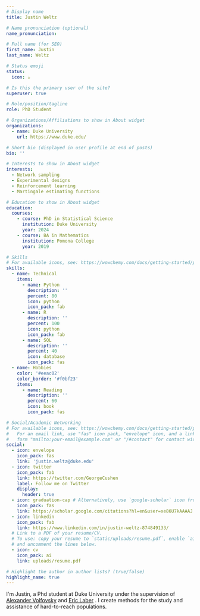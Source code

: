 ```yaml
---
# Display name
title: Justin Weltz

# Name pronunciation (optional)
name_pronunciation:

# Full name (for SEO)
first_name: Justin
last_name: Weltz

# Status emoji
status:
  icon: ☕️

# Is this the primary user of the site?
superuser: true

# Role/position/tagline
role: PhD Student

# Organizations/Affiliations to show in About widget
organizations:
  - name: Duke University
    url: https://www.duke.edu/

# Short bio (displayed in user profile at end of posts)
bio: ''

# Interests to show in About widget
interests:
  - Network sampling
  - Experimental designs
  - Reinforcement learning
  - Martingale estimating functions

# Education to show in About widget
education:
  courses:
    - course: PhD in Statistical Science
      institution: Duke University
      year: 2024
    - course: BA in Mathematics
      institution: Pomona College
      year: 2019

# Skills
# For available icons, see: https://wowchemy.com/docs/getting-started/page-builder/#icons
skills:
  - name: Technical
    items:
      - name: Python
        description: ''
        percent: 80
        icon: python
        icon_pack: fab
      - name: R
        description: ''
        percent: 100
        icon: python
        icon_pack: fab
      - name: SQL
        description: ''
        percent: 40
        icon: database
        icon_pack: fas
  - name: Hobbies
    color: '#eeac02'
    color_border: '#f0bf23'
    items:
      - name: Reading
        description: ''
        percent: 60
        icon: book
        icon_pack: fas

# Social/Academic Networking
# For available icons, see: https://wowchemy.com/docs/getting-started/page-builder/#icons
#   For an email link, use "fas" icon pack, "envelope" icon, and a link in the
#   form "mailto:your-email@example.com" or "/#contact" for contact widget.
social:
  - icon: envelope
    icon_pack: fas
    link: 'justin.weltz@duke.edu'
  - icon: twitter
    icon_pack: fab
    link: https://twitter.com/GeorgeCushen
    label: Follow me on Twitter
    display:
      header: true
  - icon: graduation-cap # Alternatively, use `google-scholar` icon from `ai` icon pack
    icon_pack: fas
    link: https://scholar.google.com/citations?hl=en&user=xe86U7kAAAAJ
  - icon: linkedin
    icon_pack: fab
    link: https://www.linkedin.com/in/justin-weltz-874849133/
  # Link to a PDF of your resume/CV.
  # To use: copy your resume to `static/uploads/resume.pdf`, enable `ai` icons in `params.yaml`,
  # and uncomment the lines below.
  - icon: cv
    icon_pack: ai
    link: uploads/resume.pdf

# Highlight the author in author lists? (true/false)
highlight_name: true
---
```


I'm Justin, a Phd student at Duke University under the supervision of [Alexander Volfovsky](https://volfovsky.github.io/) and [Eric Laber](https://www.laber-labs.com/) . I create methods for the study and assistance of hard-to-reach populations.
